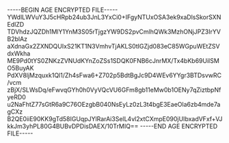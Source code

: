 -----BEGIN AGE ENCRYPTED FILE-----
YWdlLWVuY3J5cHRpb24ub3JnL3YxCi0+IFgyNTUxOSA3ek9xaDlsSkorSXNEdlZD
TDVhdzJQZDh1MlY1YnM3S05rTjgzYW9DS2pvCmlhQWk3MzhONjJPZ3IrYVB2blAz
aXdnaGx2ZXNDQUIxS21KT1N3VmhvTjAKLS0tIGZjd083eC85WGpuWEtZSVdxWkha
ME9Pd0tYS0ZNKzZVNUdKYnZoZSs1SDQK0FNB6cJnrMX/Tx4bKb69UilSMO5BuyAK
PdXV8ljMzquxk1Ql1/Zh4sFwa6+Z702p5BdtBgJc9D4WEv6YYgr3BTDsvwRC/vcm
zBjX/SLWsDq/eFwvqGYh0h0VyVQcVU6GFm8gb11eMw0b1OENy7qZiztbpNfyeRD0
u2NaFhtZ77sGtR6a9C76OEzgbB040NsEyLz0zL3t4bgE3EaeOla6zb4mde7agCXz
B2QE0iiE90KK9gTd58IGUqpJYlRarAi3SelL4vl2xtCXmpE090jUIbxadVFxf+VJ
kkJm3yhPL80G4BUBvDPDisDAEX/10TrMIQ==
-----END AGE ENCRYPTED FILE-----
